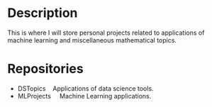 # Description
This is where I will store personal projects related to applications of machine learning and miscellaneous mathematical topics.

# Repositories
- DSTopics
  &nbsp;&nbsp;&nbsp;Applications of data science tools.
- MLProjects
  &nbsp;&nbsp;&nbsp; Machine Learning applications.


